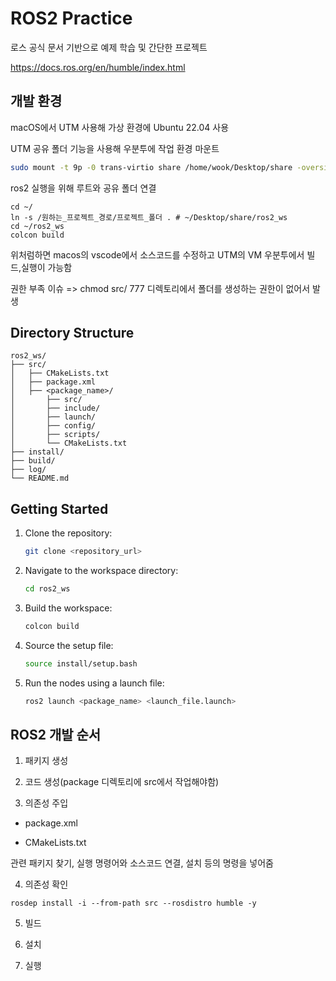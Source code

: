 <!-- @format -->

# ROS2 Practice

로스 공식 문서 기반으로 예제 학습 및 간단한 프로젝트

https://docs.ros.org/en/humble/index.html

## 개발 환경

macOS에서 UTM 사용해 가상 환경에 Ubuntu 22.04 사용

UTM 공유 폴더 기능을 사용해 우분투에 작업 환경 마운트

```sh
sudo mount -t 9p -0 trans-virtio share /home/wook/Desktop/share -oversion=9p2000.L
```

ros2 실행을 위해 루트와 공유 폴더 연결

```
cd ~/
ln -s /원하는_프로젝트_경로/프로젝트_폴더 . # ~/Desktop/share/ros2_ws
cd ~/ros2_ws
colcon build
```

위처럼하면 macos의 vscode에서 소스코드를 수정하고 UTM의 VM 우분투에서 빌드,실행이 가능함

권한 부족 이슈 => chmod src/ 777
디렉토리에서 폴더를 생성하는 권한이 없어서 발생

## Directory Structure

```
ros2_ws/
├── src/
│   ├── CMakeLists.txt
│   ├── package.xml
│   ├── <package_name>/
│       ├── src/
│       ├── include/
│       ├── launch/
│       ├── config/
│       ├── scripts/
│       └── CMakeLists.txt
├── install/
├── build/
├── log/
└── README.md
```

## Getting Started

1. Clone the repository:

   ```sh
   git clone <repository_url>
   ```

2. Navigate to the workspace directory:

   ```sh
   cd ros2_ws
   ```

3. Build the workspace:

   ```sh
   colcon build
   ```

4. Source the setup file:

   ```sh
   source install/setup.bash
   ```

5. Run the nodes using a launch file:
   ```sh
   ros2 launch <package_name> <launch_file.launch>
   ```

## ROS2 개발 순서

1. 패키지 생성

2. 코드 생성(package 디렉토리에 src에서 작업해야함)

3. 의존성 주입

- package.xml

- CMakeLists.txt

관련 패키지 찾기, 실행 명령어와 소스코드 연결, 설치 등의 명령을 넣어줌

4. 의존성 확인

```
rosdep install -i --from-path src --rosdistro humble -y
```

5. 빌드

6. 설치

7. 실행
